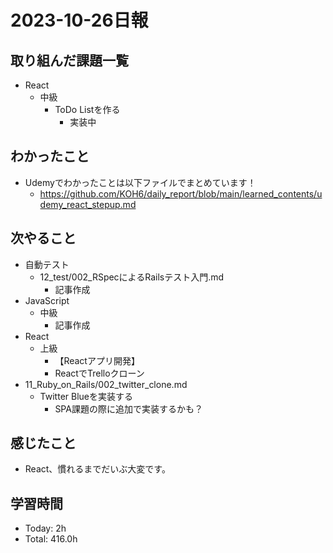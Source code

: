 # 2023-10-26日報

## 取り組んだ課題一覧
* React
  * 中級
    * ToDo Listを作る
      * 実装中

## わかったこと
* Udemyでわかったことは以下ファイルでまとめています！
  * https://github.com/KOH6/daily_report/blob/main/learned_contents/udemy_react_stepup.md

## 次やること
* 自動テスト
  * 12_test/002_RSpecによるRailsテスト入門.md
    * 記事作成
* JavaScript
  * 中級
    * 記事作成
* React
  * 上級
    * 【Reactアプリ開発】
    * ReactでTrelloクローン
* 11_Ruby_on_Rails/002_twitter_clone.md
  * Twitter Blueを実装する
    * SPA課題の際に追加で実装するかも？

## 感じたこと
* React、慣れるまでだいぶ大変です。

## 学習時間
* Today: 2h
* Total: 416.0h
